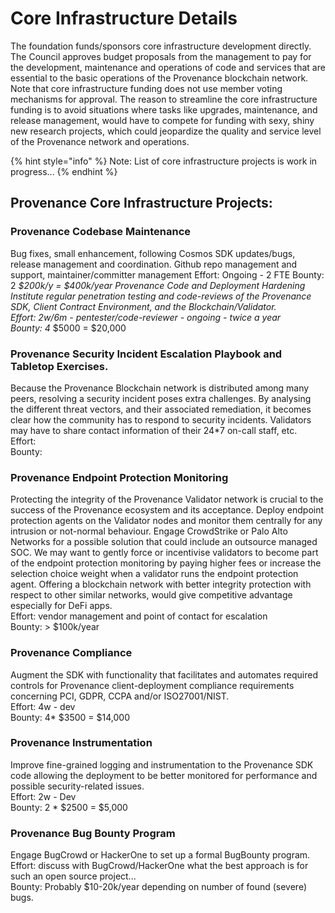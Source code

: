 # Core Infrastructure Details

The foundation funds/sponsors core infrastructure development directly. The Council approves budget proposals from the management to pay for the development, maintenance and operations of code and services that are essential to the basic operations of the Provenance blockchain network. Note that core infrastructure funding does not use member voting mechanisms for approval. The reason to streamline the core infrastructure funding is to avoid situations where tasks like upgrades, maintenance, and release management, would have to compete for funding with sexy, shiny new research projects, which could jeopardize the quality and service level of the Provenance network and operations.

{% hint style="info" %}
Note: List of core infrastructure projects is work in progress...
{% endhint %}

## Provenance Core Infrastructure Projects: 

### Provenance Codebase Maintenance 

Bug fixes, small enhancement, following Cosmos SDK updates/bugs, release management and coordination. Github repo management and support, maintainer/committer management Effort: Ongoing - 2 FTE Bounty: 2 _$200k/y = $400k/year Provenance Code and Deployment Hardening Institute regular penetration testing and code-reviews of the Provenance SDK, Client Contract Environment, and the Blockchain/Validator.   
Effort: 2w/6m - pentester/code-reviewer - ongoing - twice a year   
Bounty: 4_ $5000 = $20,000

### Provenance Security Incident Escalation Playbook and Tabletop Exercises. 

Because the Provenance Blockchain network is distributed among many peers, resolving a security incident poses extra challenges. By analysing the different threat vectors, and their associated remediation, it becomes clear how the community has to respond to security incidents. Validators may have to share contact information of their 24\*7 on-call staff, etc.   
Effort:   
Bounty:

### Provenance Endpoint Protection Monitoring 

Protecting the integrity of the Provenance Validator network is crucial to the success of the Provenance ecosystem and its acceptance. Deploy endpoint protection agents on the Validator nodes and monitor them centrally for any intrusion or not-normal behaviour. Engage CrowdStrike or Palo Alto Networks for a possible solution that could include an outsource managed SOC. We may want to gently force or incentivise validators to become part of the endpoint protection monitoring by paying higher fees or increase the selection choice weight when a validator runs the endpoint protection agent. Offering a blockchain network with better integrity protection with respect to other similar networks, would give competitive advantage especially for DeFi apps.   
Effort: vendor management and point of contact for escalation   
Bounty: &gt; $100k/year

### Provenance Compliance 

Augment the SDK with functionality that facilitates and automates required controls for Provenance client-deployment compliance requirements concerning PCI, GDPR, CCPA and/or ISO27001/NIST.   
Effort: 4w - dev   
Bounty: 4\* $3500 = $14,000

### Provenance Instrumentation 

Improve fine-grained logging and instrumentation to the Provenance SDK code allowing the deployment to be better monitored for performance and possible security-related issues.   
Effort: 2w - Dev   
Bounty: 2 \* $2500 = $5,000

### Provenance Bug Bounty Program 

Engage BugCrowd or HackerOne to set up a formal BugBounty program. Effort: discuss with BugCrowd/HackerOne what the best approach is for such an open source project...   
Bounty: Probably $10-20k/year depending on number of found \(severe\) bugs.


